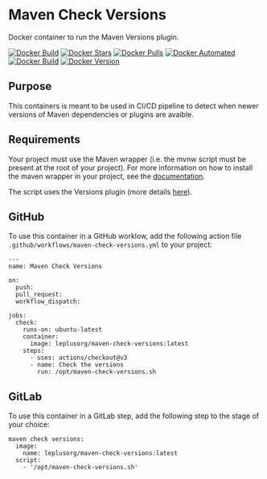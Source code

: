 # Maven Check Versions

Docker container to run the Maven Versions plugin.

[![Docker Build](https://github.com/leplusorg/docker-maven-check-versions/workflows/Docker/badge.svg)](https://github.com/leplusorg/docker-maven-check-versions/actions?query=workflow:"Docker")
[![Docker Stars](https://img.shields.io/docker/stars/leplusorg/maven-check-versions)](https://hub.docker.com/r/leplusorg/maven-check-versions)
[![Docker Pulls](https://img.shields.io/docker/pulls/leplusorg/maven-check-versions)](https://hub.docker.com/r/leplusorg/maven-check-versions)
[![Docker Automated](https://img.shields.io/docker/cloud/automated/leplusorg/maven-check-versions)](https://hub.docker.com/r/leplusorg/maven-check-versions)
[![Docker Build](https://img.shields.io/docker/cloud/build/leplusorg/maven-check-versions)](https://hub.docker.com/r/leplusorg/maven-check-versions)
[![Docker Version](https://img.shields.io/docker/v/leplusorg/maven-check-versions?sort=semver)](https://hub.docker.com/r/leplusorg/maven-check-versions)

## Purpose

This containers is meant to be used in CI/CD pipeline to detect when newer versions of Maven dependencies or plugins are avaible.

## Requirements

Your project must use the Maven wrapper (i.e. the mvnw script must be present at the root of your project). For more information on how to install the maven wrapper in your project, see the [documentation](https://maven.apache.org/wrapper/).

The script uses the Versions plugin (more details [here](https://www.mojohaus.org/versions-maven-plugin/)).

## GitHub

To use this container in a GitHub worklow, add the following action file `.github/workflows/maven-check-versions.yml` to your project:

```
---
name: Maven Check Versions

on:
  push:
  pull_request:
  workflow_dispatch:

jobs:
  check:
    runs-on: ubuntu-latest
    container:
      image: leplusorg/maven-check-versions:latest
    steps:
      - uses: actions/checkout@v3
      - name: Check the versions
        run: /opt/maven-check-versions.sh
```

## GitLab

To use this container in a GitLab step, add the following step to the stage of your choice:

```
maven check versions:
  image:
    name: leplusorg/maven-check-versions:latest
  script:
    - '/opt/maven-check-versions.sh'
```
